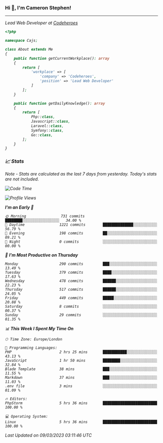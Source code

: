 ### Hi 👋, I'm Cameron Stephen!
<hr>
<p><em>Lead Web Developer at <a href="https://codeheroes.co.uk">Codeheroes</a></p>


```php
<?php

namespace Cajs;

class About extends Me
{
    public function getCurrentWorkplace(): array
    {
        return [
            'workplace' => [
                'company' => 'Codeheroes',
                'position' => 'Lead Web Developer'
            ]
        ];
    }

    public function getDailyKnowledge(): array
    {
        return [
            Php::class,
            Javascript::class,
            Laravel::class,
            Symfony::class,
            Go::class,
        ];
    }
}
```

### 📈 Stats
<p><em>Note - Stats are calculated as the last 7 days from yesterday. Today's stats are not included.</em></p>


<!--START_SECTION:waka-->
![Code Time](http://img.shields.io/badge/Code%20Time-3%2C257%20hrs%2015%20mins-blue)

![Profile Views](http://img.shields.io/badge/Profile%20Views-0-blue)

**I'm an Early 🐤** 

```text
🌞 Morning                731 commits         ████████░░░░░░░░░░░░░░░░░   34.00 % 
🌆 Daytime                1221 commits        ██████████████░░░░░░░░░░░   56.79 % 
🌃 Evening                198 commits         ██░░░░░░░░░░░░░░░░░░░░░░░   09.21 % 
🌙 Night                  0 commits           ░░░░░░░░░░░░░░░░░░░░░░░░░   00.00 % 
```
📅 **I'm Most Productive on Thursday** 

```text
Monday                   290 commits         ███░░░░░░░░░░░░░░░░░░░░░░   13.49 % 
Tuesday                  379 commits         ████░░░░░░░░░░░░░░░░░░░░░   17.63 % 
Wednesday                478 commits         ██████░░░░░░░░░░░░░░░░░░░   22.23 % 
Thursday                 517 commits         ██████░░░░░░░░░░░░░░░░░░░   24.05 % 
Friday                   449 commits         █████░░░░░░░░░░░░░░░░░░░░   20.88 % 
Saturday                 8 commits           ░░░░░░░░░░░░░░░░░░░░░░░░░   00.37 % 
Sunday                   29 commits          ░░░░░░░░░░░░░░░░░░░░░░░░░   01.35 % 
```


📊 **This Week I Spent My Time On** 

```text
🕑︎ Time Zone: Europe/London

💬 Programming Languages: 
PHP                      2 hrs 25 mins       ███████████░░░░░░░░░░░░░░   43.13 % 
JavaScript               1 hr 50 mins        ████████░░░░░░░░░░░░░░░░░   32.84 % 
Blade Template           38 mins             ███░░░░░░░░░░░░░░░░░░░░░░   11.55 % 
Markdown                 37 mins             ███░░░░░░░░░░░░░░░░░░░░░░   11.03 % 
.env file                3 mins              ░░░░░░░░░░░░░░░░░░░░░░░░░   01.09 % 

🔥 Editors: 
PhpStorm                 5 hrs 36 mins       █████████████████████████   100.00 % 

💻 Operating System: 
Linux                    5 hrs 36 mins       █████████████████████████   100.00 % 
```


 Last Updated on 09/03/2023 03:11:46 UTC
<!--END_SECTION:waka-->
